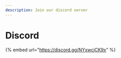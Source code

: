 ```yaml
---
description: Join our discord server
---
```


# Discord

{% embed url="https://discord.gg/NYxwcjCK9x" %}
